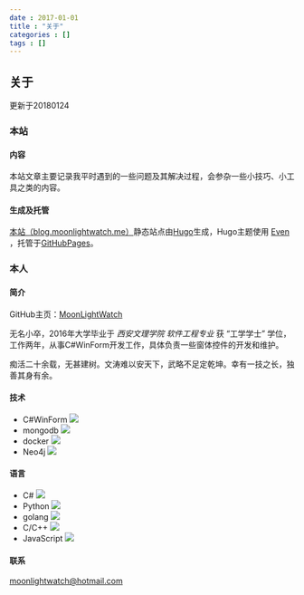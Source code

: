 ```yaml
---
date : 2017-01-01
title : "关于"
categories : []
tags : []
---
```


## 关于

更新于20180124

### 本站

#### 内容

本站文章主要记录我平时遇到的一些问题及其解决过程，会参杂一些小技巧、小工具之类的内容。

#### 生成及托管

[本站（blog.moonlightwatch.me）](http://blog.moonlightwatch.me/)静态站点由[Hugo](https://gohugo.io/)生成，Hugo主题使用 [Even](https://themes.gohugo.io/hugo-theme-even/) ，托管于[GitHubPages](https://pages.github.com/)。

### 本人

#### 简介
GitHub主页：[MoonLightWatch](https://github.com/moonlightwatch)

无名小卒，2016年大学毕业于 *西安文理学院* *软件工程专业* 获 “工学学士” 学位，工作两年，从事C#WinForm开发工作，具体负责一些窗体控件的开发和维护。

痴活二十余载，无甚建树。文涛难以安天下，武略不足定乾坤。幸有一技之长，独善其身有余。

#### 技术
- C#WinForm ![](http://progressed.io/bar/80)
- mongodb ![](http://progressed.io/bar/70)
- docker ![](http://progressed.io/bar/60)
- Neo4j ![](http://progressed.io/bar/40)

#### 语言
- C# ![](http://progressed.io/bar/81)
- Python ![](http://progressed.io/bar/60)
- golang ![](http://progressed.io/bar/40)
- C/C++ ![](http://progressed.io/bar/40)
- JavaScript ![](http://progressed.io/bar/30)

#### 联系
moonlightwatch@hotmail.com

